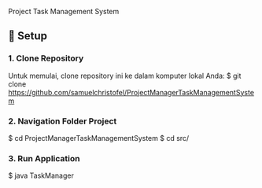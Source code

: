Project Task Management System

## 🐳 Setup

### 1. Clone Repository
Untuk memulai, clone repository ini ke dalam komputer lokal Anda:
$ git clone https://github.com/samuelchristofel/ProjectManagerTaskManagementSystem

### 2. Navigation Folder Project
$ cd ProjectManagerTaskManagementSystem
$ cd src/

### 3. Run Application
$ java TaskManager

